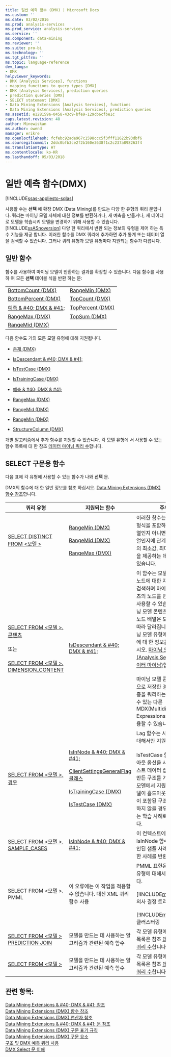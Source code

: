 ```yaml
---
title: 일반 예측 함수 (DMX) | Microsoft Docs
ms.custom: ''
ms.date: 03/02/2016
ms.prod: analysis-services
ms.prod_service: analysis-services
ms.service: ''
ms.component: data-mining
ms.reviewer: ''
ms.suite: pro-bi
ms.technology: ''
ms.tgt_pltfrm: ''
ms.topic: language-reference
dev_langs:
- DMX
helpviewer_keywords:
- DMX [Analysis Services], functions
- mapping functions to query types [DMX]
- DMX [Analysis Services], prediction queries
- prediction queries [DMX]
- SELECT statement [DMX]
- Data Mining Extensions [Analysis Services], functions
- Data Mining Extensions [Analysis Services], prediction queries
ms.assetid: e128159a-0458-43c9-bfe9-129cb6cfbe1c
caps.latest.revision: 48
author: Minewiskan
ms.author: owend
manager: erikre
ms.openlocfilehash: fcfebc92ade967c1598ccc5f3fff11622b93dbf6
ms.sourcegitcommit: 2ddc0bfb3ce2f2b160e3638f1c2c237a898263f4
ms.translationtype: HT
ms.contentlocale: ko-KR
ms.lasthandoff: 05/03/2018
---
```

# <a name="general-prediction-functions-dmx"></a>일반 예측 함수(DMX)
[!INCLUDE[ssas-appliesto-sqlas](../includes/ssas-appliesto-sqlas.md)]

  사용할 수는 **선택** 에 확장 DMX (Data Mining)를 만드는 다양 한 유형의 쿼리 문입니다. 쿼리는 마이닝 모델 자체에 대한 정보를 반환하거나, 새 예측을 만들거나, 새 데이터로 모델을 학습시켜 모델을 변경하기 위해 사용할 수 있습니다. [!INCLUDE[ssASnoversion](../includes/ssasnoversion-md.md)] 다양 한 쿼리에서 반환 되는 정보의 유형을 제어 하는 특수 기능을 제공 합니다. 이러한 함수를 DMX 쿼리에 추가하면 추가 통계 또는 데이터 열을 검색할 수 있습니다. 그러나 쿼리 유형과 모델 유형마다 지원되는 함수가 다릅니다.  
  
## <a name="common-functions"></a>일반 함수  
 함수를 사용하여 마이닝 모델이 반환하는 결과를 확장할 수 있습니다. 다음 함수를 사용 하 여 모든 **선택** 테이블 식을 반환 하는 문:  
  
|||  
|-|-|  
|[BottomCount &#40;DMX&#41;](../dmx/bottomcount-dmx.md)|[RangeMin &#40;DMX&#41;](../dmx/rangemin-dmx.md)|  
|[BottomPercent &#40;DMX&#41;](../dmx/bottompercent-dmx.md)|[TopCount &#40;DMX&#41;](../dmx/topcount-dmx.md)|  
|[예측 & #40; DMX & #41;](../dmx/predict-dmx.md)|[TopPercent &#40;DMX&#41;](../dmx/toppercent-dmx.md)|  
|[RangeMax &#40;DMX&#41;](../dmx/rangemax-dmx.md)|[TopSum &#40;DMX&#41;](../dmx/topsum-dmx.md)|  
|[RangeMid &#40;DMX&#41;](../dmx/rangemid-dmx.md)||  
  
 다음 함수도 거의 모든 모델 유형에 대해 지원됩니다.  
  
-   [존재 &#40;DMX&#41;](../dmx/exists-dmx.md)  
  
-   [IsDescendant & #40; DMX & #41;](../dmx/isdescendant-dmx.md)  
  
-   [IsTestCase &#40;DMX&#41;](../dmx/istestcase-dmx.md)  
  
-   [IsTrainingCase &#40;DMX&#41;](../dmx/istrainingcase-dmx.md)  
  
-   [예측 & #40; DMX & #41;](../dmx/predict-dmx.md)  
  
-   [RangeMax &#40;DMX&#41;](../dmx/rangemax-dmx.md)  
  
-   [RangeMid &#40;DMX&#41;](../dmx/rangemid-dmx.md)  
  
-   [RangeMin &#40;DMX&#41;](../dmx/rangemin-dmx.md)  
  
-   [StructureColumn &#40;DMX&#41;](../dmx/structurecolumn-dmx.md)  
  
 개별 알고리즘에서 추가 함수를 지원할 수 있습니다. 각 모델 유형에 서 사용할 수 있는 함수 목록에 대 한 참조 [데이터 마이닝 쿼리 수](../analysis-services/data-mining/data-mining-queries.md)합니다.  
  
## <a name="functions-specific-to-select-syntax"></a>SELECT 구문용 함수  
 다음 표에 각 유형에 사용할 수 있는 함수가 나와 **선택** 문.  
  
 DMX의 함수에 대 한 일반 정보를 참조 하십시오. [Data Mining Extensions &#40;DMX&#41; 함수 참조](../dmx/data-mining-extensions-dmx-function-reference.md)합니다.  
  
|쿼리 유형|지원되는 함수|주의|  
|----------------|-------------------------|-------------|  
|[SELECT DISTINCT FROM \<모델 >](../dmx/select-distinct-from-model-dmx.md)|[RangeMin &#40;DMX&#41;](../dmx/rangemin-dmx.md)<br /><br /> [RangeMid &#40;DMX&#41;](../dmx/rangemid-dmx.md)<br /><br /> [RangeMax &#40;DMX&#41;](../dmx/rangemax-dmx.md)|이러한 함수는 숫자 데이터 형식을 포함하는 열이 연속 열인지 아니면 불연속화된 열인지에 관계없이 해당 열의 최소값, 최대값 및 평균을 제공하는 데 사용할 수 있습니다.|  
|[SELECT FROM \<모델 >. 콘텐츠](../dmx/select-from-model-content-dmx.md)<br /><br /> 또는<br /><br /> [SELECT FROM \<모델 >. DIMENSION_CONTENT](../dmx/select-from-model-dimension-content-dmx.md)|[IsDescendant & #40; DMX & #41;](../dmx/isdescendant-dmx.md)|이 함수는 모델의 지정된 노드에 대한 자식 노드를 검색하며 마이닝 모델 콘텐츠의 노드를 반복하는 데 사용할 수 있습니다. 마이닝 모델 콘텐츠에 포함된 노드 배열은 모델 유형에 따라 달라집니다. 각 마이닝 모델 유형에 대 한 구조에 대 한 정보를 참조 하십시오. [마이닝 모델 콘텐츠 &#40;Analysis Services-데이터 마이닝&#41;](../analysis-services/data-mining/mining-model-content-analysis-services-data-mining.md)합니다.<br /><br /> 마이닝 모델 콘텐츠를 차원으로 저장한 경우 특성 계층을 쿼리하는 데 사용할 수 있는 다른 MDX(Multidimensional Expressions) 함수도 사용할 수 있습니다.|  
|[SELECT FROM \<모델 >. 경우](../dmx/select-from-model-cases-dmx.md)|[IsInNode & #40; DMX & #41;](../dmx/isinnode-dmx.md)<br /><br /> [ClientSettingsGeneralFlag 클래스](../relational-databases/wmi-provider-configuration-classes/clientsettingsgeneralflag-class/clientsettingsgeneralflag-class.md)<br /><br /> [IsTrainingCase &#40;DMX&#41;](../dmx/istrainingcase-dmx.md)<br /><br /> [IsTestCase &#40;DMX&#41;](../dmx/istestcase-dmx.md)|Lag 함수는 시계열 모델에 대해서만 지원 됩니다.<br /><br /> IsTestCase 함수는 홀드 아웃 옵션을 사용 하 여 테스트 데이터 집합을 만드는 만든 구조를 기반으로 하는 모델에서 지원 됩니다. 모델이 홀드아웃 테스트 집합이 포함된 구조를 기반으로 하지 않을 경우 모든 사례는 학습 사례로 간주됩니다.|  
|[SELECT FROM \<모델 >. SAMPLE_CASES](../dmx/select-from-model-sample-cases-dmx.md)|[IsInNode & #40; DMX & #41;](../dmx/isinnode-dmx.md)|이 컨텍스트에서 IsInNode 함수는 이상적인된 샘플 사례 집합에 속한 사례를 반환 합니다.|  
|SELECT FROM \<모델 >. PMML|이 오류에는 이 작업을 적용할 수 없습니다. 대신 XML 쿼리 함수 사용|PMML 표현은 다음 모델 유형에 대해서만 지원됩니다.<br /><br /> [!INCLUDE[msCoName](../includes/msconame-md.md)] 의사 결정 트리<br /><br /> [!INCLUDE[msCoName](../includes/msconame-md.md)] 클러스터링|  
|[SELECT FROM \<모델 > PREDICTION JOIN](../dmx/select-from-model-prediction-join-dmx.md)|모델을 만드는 데 사용하는 알고리즘과 관련된 예측 함수|각 모델 유형에 예측 함수 목록은 참조 [데이터 마이닝 쿼리 수](../analysis-services/data-mining/data-mining-queries.md)합니다.|  
|[SELECT FROM \<모델 >](../dmx/select-from-model-dmx.md)|모델을 만드는 데 사용하는 알고리즘과 관련된 예측 함수|각 모델 유형에 예측 함수 목록은 참조 [데이터 마이닝 쿼리 수](../analysis-services/data-mining/data-mining-queries.md)합니다.|  
  
## <a name="see-also"></a>관련 항목:  
 [Data Mining Extensions & #40; DMX & #41; 참조](../dmx/data-mining-extensions-dmx-reference.md)   
 [Data Mining Extensions &#40;DMX&#41; 함수 참조](../dmx/data-mining-extensions-dmx-function-reference.md)   
 [Data Mining Extensions &#40;DMX&#41; 연산자 참조](../dmx/data-mining-extensions-dmx-operator-reference.md)   
 [Data Mining Extensions & #40; DMX & #41; 문 참조](../dmx/data-mining-extensions-dmx-statements.md)   
 [Data Mining Extensions &#40;DMX&#41; 구문 표기 규칙](../dmx/data-mining-extensions-dmx-syntax-conventions.md)   
 [Data Mining Extensions &#40;DMX&#41; 구문 요소](../dmx/data-mining-extensions-dmx-syntax-elements.md)   
 [구조 및 DMX 예측 쿼리 사용](../dmx/structure-and-usage-of-dmx-prediction-queries.md)   
 [DMX Select 문 이해](../dmx/understanding-the-dmx-select-statement.md)  
  
  
